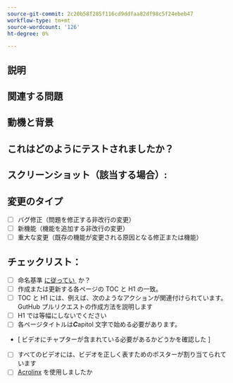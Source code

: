 ```yaml
---
source-git-commit: 2c20b58f285f116cd9ddfaa82df98c5f24ebeb47
workflow-type: tm+mt
source-wordcount: '126'
ht-degree: 0%

---
```

<!--- Provide a general summary of your changes in the Title above -->

## 説明

<!--- Describe your changes in detail -->

## 関連する問題

<!--- This project only accepts pull requests related to open issues -->
<!--- If suggesting a new feature or change, please discuss it in an issue first -->
<!--- If fixing a bug, there should be an issue describing it with steps to reproduce -->
<!--- Please link to the issue here: -->

## 動機と背景

<!--- Why is this change required? What problem does it solve? -->

## これはどのようにテストされましたか？

<!--- Please describe in detail how you tested your changes. -->
<!--- Include details of your testing environment, and the tests you ran to -->
<!--- see how your change affects other areas of the code, etc. -->

## スクリーンショット（該当する場合）:

## 変更のタイプ

<!--- What types of changes does your code introduce? Put an `x` in all the boxes that apply: -->

- [ ] バグ修正（問題を修正する非改行の変更）
- [ ] 新機能（機能を追加する非改行の変更）
- [ ] 重大な変更（既存の機能が変更される原因となる修正または機能）

## チェックリスト：


<!--- Go over all the following points, and put an `x` in all the boxes that apply. -->
<!--- If you're unsure about any of these, don't hesitate to ask. We're here to help! -->

- [ ] 命名基準 [&#x200B; に従ってい &#x200B;](https://wiki.corp.adobe.com/display/DMSArchitecture/Naming+Standards) か？
- [ ] 作成または更新する各ページの TOC と H1 の一致。
- [ ] TOC と H1 には、例えば、次のようなアクションが関連付けられています。GutHub プルリクエストの作成方法を説明します
- [ ] H1 では等幅にしないでください
- [ ] 各ページタイトルは&#x200B;***C***apitol 文字で始める必要があります。
- [ ビデオにチャプターが含まれている必要があるかどうかを確認した ]
- [ ] すべてのビデオには、ビデオを正しく表すためのポスターが割り当てられています
- [ ] [Acrolinx](https://experienceleague.corp.adobe.com/docs/authoring-guide-exl/using/style-guide/acrolinx.html) を使用しましたか
